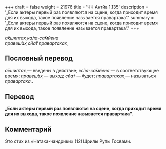 +++
draft = false
weight = 21976
title = 'ЧЧ Антйа 1.135'
description = '„Если актеры первый раз появляются на сцене, когда приходит время для их выхода, такое появление называется правартака“.'
summary = '„Если актеры первый раз появляются на сцене, когда приходит время для их выхода, такое появление называется правартака“.'
+++

_а̄кшиптах̣ ка̄ла-са̄мйена  
правеш́ах̣ сйа̄т правартаках̣_

## Пословный перевод

_а̄кшиптах̣_ — введены в действие; _ка̄ла_\-_са̄мйена_ — в соответствующее время; _правеш́ах̣_ — выход; _сйа̄т_ — будет; _правартаках̣_ — называться _правартака._.

## Перевод

**„Если актеры первый раз появляются на сцене, когда приходит время для их выхода, такое появление называется правартака“.**

## Комментарий

Это стих из «Натака-чандрики» (12) Шрилы Рупы Госвами.
